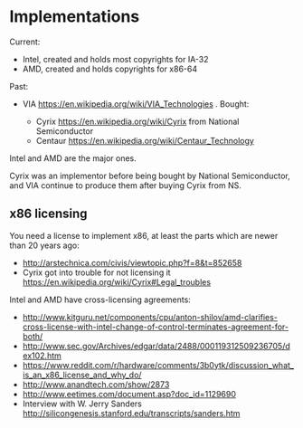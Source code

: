 # Implementations

Current:

- Intel, created and holds most copyrights for IA-32
- AMD, created and holds copyrights for x86-64

Past:

-   VIA https://en.wikipedia.org/wiki/VIA_Technologies . Bought:

    -   Cyrix https://en.wikipedia.org/wiki/Cyrix from National Semiconductor
    -   Centaur https://en.wikipedia.org/wiki/Centaur_Technology

Intel and AMD are the major ones.

Cyrix was an implementor before being bought by National Semiconductor, and VIA continue to produce them after buying Cyrix from NS.

## x86 licensing

You need a license to implement x86, at least the parts which are newer than 20 years ago:

- <http://arstechnica.com/civis/viewtopic.php?f=8&t=852658>
- Cyrix got into trouble for not licensing it https://en.wikipedia.org/wiki/Cyrix#Legal_troubles

Intel and AMD have cross-licensing agreements:

- http://www.kitguru.net/components/cpu/anton-shilov/amd-clarifies-cross-license-with-intel-change-of-control-terminates-agreement-for-both/
- http://www.sec.gov/Archives/edgar/data/2488/000119312509236705/dex102.htm
- https://www.reddit.com/r/hardware/comments/3b0ytk/discussion_what_is_an_x86_license_and_why_do/
- http://www.anandtech.com/show/2873
- http://www.eetimes.com/document.asp?doc_id=1129690
- Interview with W. Jerry Sanders http://silicongenesis.stanford.edu/transcripts/sanders.htm
